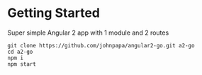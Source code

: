 # Getting Started

Super simple Angular 2 app with 1 module and 2 routes

```
git clone https://github.com/johnpapa/angular2-go.git a2-go
cd a2-go
npm i
npm start
```

